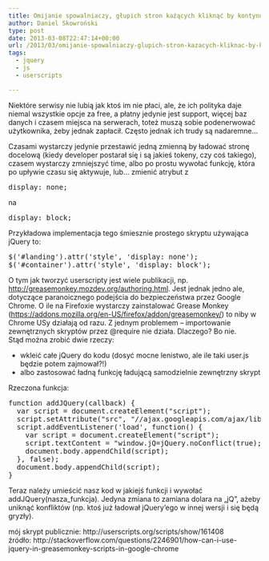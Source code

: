 ```yaml
---
title: Omijanie spowalniaczy, głupich stron każących kliknąć by kontynuować itp. na przykładzie 3owl’owego cpanelu
author: Daniel Skowroński
type: post
date: 2013-03-08T22:47:14+00:00
url: /2013/03/omijanie-spowalniaczy-glupich-stron-kazacych-kliknac-by-kontynuowac-itp-na-przykladzie-3owlowego-cpanelu/
tags:
  - jquery
  - js
  - userscripts

---
```

Niektóre serwisy nie lubią jak ktoś im nie płaci, ale, że ich polityka daje niemal wszystkie opcje za free, a płatny jedynie jest support, więcej baz danych i czasem miejsca na serwerach, toteż muszą sobie podenerwować użytkownika, żeby jednak zapłacił. Często jednak ich trudy są nadaremne&#8230;  
<!--break-->

  
  
Czasami wystarczy jedynie przestawić jedną zmienną by ładować stronę docelową (kiedy developer postarał się i są jakieś tokeny, czy coś takiego), czasem wystarczy zmniejszyć time, albo po prostu wywołać funkcję, która po upływie czasu się aktywuje, lub&#8230; zmienić atrybut z

<pre class="EnlighterJSRAW css">display: none;
</pre>

na

<pre class="EnlighterJSRAW css">display: block;
</pre>

Przykładowa implementacja tego śmiesznie prostego skryptu używająca jQuery to:

<pre class="EnlighterJSRAW jscript">$('#landing').attr('style', 'display: none');
$('#container').attr('style', 'display: block');
</pre>

O tym jak tworzyć userscripty jest wiele publikacji, np. http://greasemonkey.mozdev.org/authoring.html. Jest jednak jedno ale, dotyczące paranoicznego podejścia do bezpieczeństwa przez Google Chrome. O ile na Firefoxie wystarczy zainstalować Grease Monkey (https://addons.mozilla.org/en-US/firefox/addon/greasemonkey/) to niby w Chrome USy działają od razu. Z jednym problemem &#8211; importowanie zewnętrznych skryptów przez @require nie działa. Dlaczego? Bo nie.  
Stąd można zrobić dwie rzeczy:

  * wkleić całe jQuery do kodu (dosyć mocne lenistwo, ale ile taki user.js będzie potem zajmował?!)
  * albo zastosować ładną funkcję ładującą samodzielnie zewnętrzny skrypt

Rzeczona funkcja:

<pre class="EnlighterJSRAW jscript">function addJQuery(callback) {
  var script = document.createElement("script");
  script.setAttribute("src", "//ajax.googleapis.com/ajax/libs/jquery/1/jquery.min.js");
  script.addEventListener('load', function() {
    var script = document.createElement("script");
    script.textContent = "window.jQ=jQuery.noConflict(true);(" + callback.toString() + ")();";
    document.body.appendChild(script);
  }, false);
  document.body.appendChild(script);
}
</pre>

Teraz należy umieścić nasz kod w jakiejś funkcji i wywołać addJQuery(nasza_funkcja). Jedyna zmiana to zamiana dolara na &#8222;jQ&#8221;, ażeby uniknąć konfliktów (np. ktoś już ładował jQuery&#8217;ego w innej wersji i się będą gryzły).



<div id="zrodlo">
  mój skrypt publicznie: http://userscripts.org/scripts/show/161408
</div>

<div id="zrodlo">
  źródło: http://stackoverflow.com/questions/2246901/how-can-i-use-jquery-in-greasemonkey-scripts-in-google-chrome
</div>